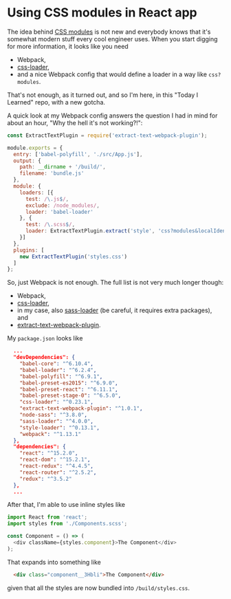 # Using CSS modules in React app

The idea behind [CSS modules](https://medium.com/seek-ui-engineering/the-end-of-global-css-90d2a4a06284#.cwk7t8j88)
is not new and everybody knows that it's somewhat modern stuff every cool engineer uses. When you start digging for more
information, it looks like you need

* Webpack,
* [css-loader](https://github.com/webpack/css-loader),
* and a nice Webpack config that would define a loader in a way like `css?modules`.

That's not enough, as it turned out, and so I'm here, in this "Today I Learned" repo, with a new gotcha.

A quick look at my Webpack config answers the question I had in mind for about an hour, "Why the hell it's not working?!":

```javascript
const ExtractTextPlugin = require('extract-text-webpack-plugin');

module.exports = {
  entry: ['babel-polyfill', './src/App.js'],
  output: {
    path: __dirname + '/build/',
    filename: 'bundle.js'
  },
  module: {
    loaders: [{
      test: /\.js$/,
      exclude: /node_modules/,
      loader: 'babel-loader'
    }, {
      test: /\.scss$/,
      loader: ExtractTextPlugin.extract('style', 'css?modules&localIdentName=[local]__[hash:base64:5]', 'sass')
    }]
  },
  plugins: [
    new ExtractTextPlugin('styles.css')
  ]
};
```

So, just Webpack is not enough. The full list is not very much longer though:

* Webpack,
* [css-loader](https://github.com/webpack/css-loader),
* in my case, also [sass-loader](https://github.com/jtangelder/sass-loader) (be careful, it requires extra packages), and
* [extract-text-webpack-plugin](https://github.com/webpack/extract-text-webpack-plugin).

My `package.json` looks like

```json
  ...
  "devDependencies": {
    "babel-core": "^6.10.4",
    "babel-loader": "^6.2.4",
    "babel-polyfill": "^6.9.1",
    "babel-preset-es2015": "^6.9.0",
    "babel-preset-react": "^6.11.1",
    "babel-preset-stage-0": "^6.5.0",
    "css-loader": "^0.23.1",
    "extract-text-webpack-plugin": "^1.0.1",
    "node-sass": "^3.8.0",
    "sass-loader": "^4.0.0",
    "style-loader": "^0.13.1",
    "webpack": "^1.13.1"
  },
  "dependencies": {
    "react": "^15.2.0",
    "react-dom": "^15.2.1",
    "react-redux": "^4.4.5",
    "react-router": "^2.5.2",
    "redux": "^3.5.2"
  },
  ...
```

After that, I'm able to use inline styles like

```javascript
import React from 'react';
import styles from './Components.scss';

const Component = () => (
  <div className={styles.component}>The Component</div>
);
```

That expands into something like

```html
  <div class="component__3Hbli">The Component</div>
```

given that all the styles are now bundled into `/build/styles.css`.
